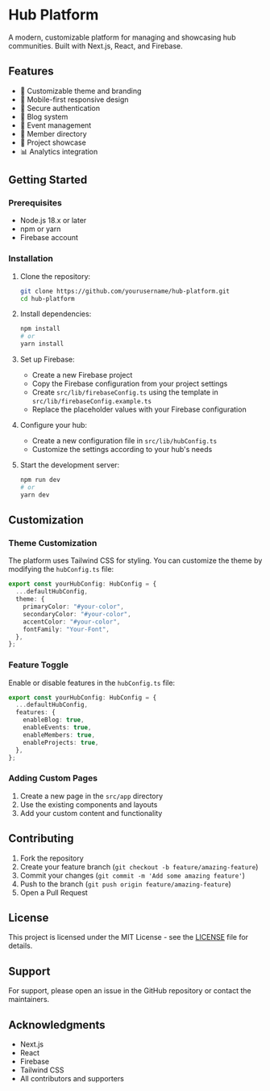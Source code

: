 # Hub Platform

A modern, customizable platform for managing and showcasing hub communities. Built with Next.js, React, and Firebase.

## Features

- 🎨 Customizable theme and branding
- 📱 Mobile-first responsive design
- 🔐 Secure authentication
- 📝 Blog system
- 📅 Event management
- 👥 Member directory
- 🚀 Project showcase
- 📊 Analytics integration

## Getting Started

### Prerequisites

- Node.js 18.x or later
- npm or yarn
- Firebase account

### Installation

1. Clone the repository:
   ```bash
   git clone https://github.com/yourusername/hub-platform.git
   cd hub-platform
   ```

2. Install dependencies:
   ```bash
   npm install
   # or
   yarn install
   ```

3. Set up Firebase:
   - Create a new Firebase project
   - Copy the Firebase configuration from your project settings
   - Create `src/lib/firebaseConfig.ts` using the template in `src/lib/firebaseConfig.example.ts`
   - Replace the placeholder values with your Firebase configuration

4. Configure your hub:
   - Create a new configuration file in `src/lib/hubConfig.ts`
   - Customize the settings according to your hub's needs

5. Start the development server:
   ```bash
   npm run dev
   # or
   yarn dev
   ```

## Customization

### Theme Customization

The platform uses Tailwind CSS for styling. You can customize the theme by modifying the `hubConfig.ts` file:

```typescript
export const yourHubConfig: HubConfig = {
  ...defaultHubConfig,
  theme: {
    primaryColor: "#your-color",
    secondaryColor: "#your-color",
    accentColor: "#your-color",
    fontFamily: "Your-Font",
  },
};
```

### Feature Toggle

Enable or disable features in the `hubConfig.ts` file:

```typescript
export const yourHubConfig: HubConfig = {
  ...defaultHubConfig,
  features: {
    enableBlog: true,
    enableEvents: true,
    enableMembers: true,
    enableProjects: true,
  },
};
```

### Adding Custom Pages

1. Create a new page in the `src/app` directory
2. Use the existing components and layouts
3. Add your custom content and functionality

## Contributing

1. Fork the repository
2. Create your feature branch (`git checkout -b feature/amazing-feature`)
3. Commit your changes (`git commit -m 'Add some amazing feature'`)
4. Push to the branch (`git push origin feature/amazing-feature`)
5. Open a Pull Request

## License

This project is licensed under the MIT License - see the [LICENSE](LICENSE) file for details.

## Support

For support, please open an issue in the GitHub repository or contact the maintainers.

## Acknowledgments

- Next.js
- React
- Firebase
- Tailwind CSS
- All contributors and supporters
